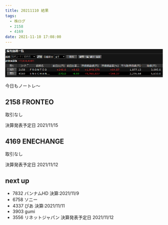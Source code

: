 ```yaml
---
title: 20211110 結果
tags:
  - 株ログ
  - 2158
  - 4169
date: 2021-11-10 17:08:00
---
```


![i](/kab/img/20211110000.png)

今日もノートレ～

## 2158 FRONTEO

取引なし

決算発表予定日 2021/11/15

## 4169 ENECHANGE

取引なし

決算発表予定日 2021/11/12

## next up

- 7832 バンナムHD 決算:2021/11/9
- 6758 ソニー
- 4337 ぴあ 決算:2021/11/11
- 3903 gumi
- 3556 リネットジャパン 決算発表予定日 2021/11/12
